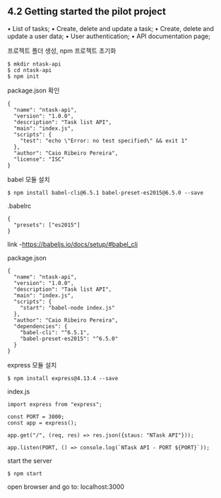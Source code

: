 ## 4.2 Getting started the pilot project
• List of tasks;
• Create, delete and update a task;
• Create, delete and update a user data;
• User authentication;
• API documentation page;

프로젝트 폴더 생성, npm 프로젝트 초기화
```
$ mkdir ntask-api
$ cd ntask-api
$ npm init
```

package.json 확인
```
{
  "name": "ntask-api",
  "version": "1.0.0",
  "description": "Task list API",
  "main": "index.js",
  "scripts": {
    "test": "echo \"Error: no test specified\" && exit 1"
  },
  "author": "Caio Ribeiro Pereira",
  "license": "ISC"
}
```

babel 모듈 설치
```
$ npm install babel-cli@6.5.1 babel-preset-es2015@6.5.0 --save
```

.babelrc
```
{
  "presets": ["es2015"]
}
```

link
-https://babeljs.io/docs/setup/#babel_cli

package.json
```
{
  "name": "ntask-api",
  "version": "1.0.0",
  "description": "Task list API",
  "main": "index.js",
  "scripts": {
    "start": "babel-node index.js"
  },
  "author": "Caio Ribeiro Pereira",
  "dependencies": {
    "babel-cli": "^6.5.1",
    "babel-preset-es2015": "^6.5.0"
  }
}
```

express 모듈 설치
```
$ npm install express@4.13.4 --save
```

index.js
```
import express from "express";

const PORT = 3000;
const app = express();

app.get("/", (req, res) => res.json({staus: "NTask API"}));

app.listen(PORT, () => console.log(`NTask API - PORT ${PORT}`));
```

start the server
```
$ npm start
```

open browser and go to: localhost:3000
